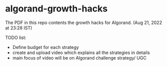 # algorand-growth-hacks

The PDF in this repo contents the growth hacks for Algorand. (Aug 21, 2022 at 23:28 IST)

TODO list:

- Define budget for each strategy
- create and upload video which explains all the strategies in details
- main focus of video will be on Algorand challenge strategy/ UGC 
